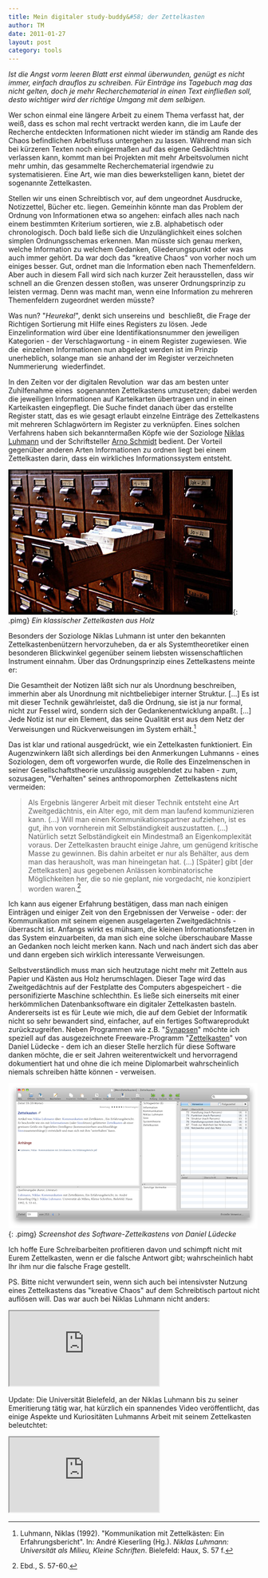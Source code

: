 ```yaml
---
title: Mein digitaler study-buddy&#58; der Zettelkasten
author: TM
date: 2011-01-27
layout: post
category: tools
---
```


_Ist die Angst vorm leeren Blatt erst einmal überwunden, genügt es nicht immer, einfach drauflos zu schreiben. Für Einträge ins Tagebuch mag das nicht gelten, doch je mehr Recherchematerial in einen Text einfließen soll, desto wichtiger wird der richtige Umgang mit dem selbigen._

Wer schon einmal eine längere Arbeit zu einem Thema verfasst hat, der weiß, dass es schon mal recht vertrackt werden kann, die im Laufe der Recherche entdeckten Informationen nicht wieder im ständig am Rande des Chaos befindlichen Arbeitsfluss untergehen zu lassen. Während man sich bei kürzeren Texten noch einigermaßen auf das eigene Gedächtnis verlassen kann, kommt man bei Projekten mit mehr Arbeitsvolumen nicht mehr umhin, das gesammelte Recherchematerial irgendwie zu systematisieren. Eine Art, wie man dies bewerkstelligen kann, bietet der sogenannte Zettelkasten.

Stellen wir uns einen Schreibtisch vor, auf dem ungeordnet Ausdrucke, Notizzettel, Bücher etc. liegen. Gemeinhin könnte man das Problem der Ordnung von Informationen etwa so angehen: einfach alles nach nach einem bestimmten Kriterium sortieren, wie z.B. alphabetisch oder chronologisch. Doch bald ließe sich die Unzulänglichkeit eines solchen simplen Ordnungsschemas erkennen. Man müsste sich genau merken, welche Information zu welchem Gedanken, Gliederungspunkt oder was auch immer gehört. Da war doch das "kreative Chaos" von vorher noch um einiges besser. Gut, ordnet man die Information eben nach Themenfeldern. Aber auch in diesem Fall wird sich nach kurzer Zeit herausstellen, dass wir schnell an die Grenzen dessen stoßen, was unserer Ordnungsprinzip zu leisten vermag. Denn was macht man, wenn eine Information zu mehreren Themenfeldern zugeordnet werden müsste?

Was nun? "_Heureka!_", denkt sich unsereins und  beschließt, die Frage der Richtigen Sortierung mit Hilfe eines Registers zu lösen. Jede Einzelinformation wird über eine Identifikationsnummer den jeweiligen Kategorien - der Verschlagwortung - in einem Register zugewiesen. Wie die  einzelnen Informationen nun abgelegt werden ist im Prinzip unerheblich, solange man  sie anhand der im Register verzeichneten Nummerierung  wiederfindet.

In den Zeiten vor der digitalen Revolution  war das am besten unter Zuhilfenahme eines  sogenannten Zettelkastens umzusetzen; dabei werden  die jeweiligen Informationen auf Karteikarten übertragen und in einen Karteikasten eingepflegt. Die Suche findet danach über das erstellte Register statt, das es wie gesagt erlaubt einzelne Einträge des Zettelkastens mit mehreren Schlagwörtern im Register zu verknüpfen. Eines solchen Verfahrens haben sich bekanntermaßen Köpfe wie der Soziologe <a href="http://de.wikipedia.org/wiki/Niklas_Luhmann" target="_blank">Niklas Luhmann</a> und der Schriftsteller <a href="http://www.arno-schmidt-stiftung.de/" target="_blank">Arno Schmidt</a> bedient. Der Vorteil gegenüber anderen Arten Informationen zu ordnen liegt bei einem Zettelkasten darin, dass ein wirkliches Informationssystem entsteht.

![](/assets/zettelkasten.jpg){: .pimg}
*Ein klassischer Zettelkasten aus Holz*

Besonders der Soziologe Niklas Luhmann ist unter den bekannten Zettelkastenbenützern hervorzuheben, da er als Systemtheoretiker einen besonderen Blickwinkel gegenüber seinem liebsten wissenschaftlichen Instrument einnahm. Über das Ordnungsprinzip eines Zettelkastens meinte er:

Die Gesamtheit der Notizen läßt sich nur als Unordnung beschreiben, immerhin aber als Unordnung mit nichtbeliebiger interner Struktur. […] Es ist mit dieser Technik gewährleistet, daß die Ordnung, sie ist ja nur formal, nicht zur Fessel wird, sondern sich der Gedankenentwicklung anpaßt. […] Jede Notiz ist nur ein Element, das seine Qualität erst aus dem Netz der Verweisungen und Rückverweisungen im System erhält.[^luhmann]

[^luhmann]: Luhmann, Niklas (1992). "Kommunikation mit Zettelkästen: Ein Erfahrungsbericht". In: André Kieserling (Hg.). _Niklas Luhmann: Universität als Milieu, Kleine Schriften_. Bielefeld: Haux, S. 57 f.

Das ist klar und rational ausgedrückt, wie ein Zettelkasten funktioniert. Ein Augenzwinkern läßt sich allerdings bei den Anmerkungen Luhmanns - eines Soziologen, dem oft vorgeworfen wurde, die Rolle des Einzelmenschen in seiner Gesellschaftstheorie unzulässig ausgeblendet zu haben - zum, sozusagen, "Verhalten" seines anthropomorphen  Zettelkastens nicht vermeiden:

>Als Ergebnis längerer Arbeit mit dieser Technik entsteht eine Art Zweitgedächtnis, ein Alter ego, mit dem man laufend kommunizieren kann. (…) Will man einen Kommunikationspartner aufziehen, ist es gut, ihn von vornherein mit Selbständigkeit auszustatten. (…) Natürlich setzt Selbständigkeit ein Mindestmaß an Eigenkomplexität voraus. Der Zettelkasten braucht einige Jahre, um genügend kritische Masse zu gewinnen. Bis dahin arbeitet er nur als Behälter, aus dem man das herausholt, was man hineingetan hat. (…) [Später] gibt [der Zettelkasten] aus gegebenen Anlässen kombinatorische Möglichkeiten her, die so nie geplant, nie vorgedacht, nie konzipiert worden waren.[^luhmann2]

[^luhmann2]: Ebd., S. 57-60.

Ich kann aus eigener Erfahrung bestätigen, dass man nach einigen Einträgen und einiger Zeit von den Ergebnissen der Verweise - oder: der Kommunikation mit seinem eigenen ausgelagerten Zweitgedächtnis - überrascht ist. Anfangs wirkt es mühsam, die kleinen Informationsfetzen in das System einzuarbeiten, da man sich eine solche überschaubare Masse an Gedanken noch leicht merken kann. Nach und nach ändert sich das aber und dann ergeben sich wirklich interessante Verweisungen.


Selbstverständlich muss man sich heutzutage nicht mehr mit Zetteln aus Papier und Kästen aus Holz herumschlagen. Dieser Tage wird das Zweitgedächtnis auf der Festplatte des Computers abgespeichert - die personifizierte Maschine schlechthin. Es ließe sich einerseits mit einer herkömmlichen Datenbanksoftware ein digitaler Zettelkasten basteln. Andererseits ist es für Leute wie mich, die auf dem Gebiet der Informatik nicht so sehr bewandert sind, einfacher, auf ein fertiges Softwareprodukt zurückzugreifen. Neben Programmen wie z.B. "<a href="http://www.verzetteln.de/synapsen/" target="_blank">Synapsen</a>" möchte ich speziell auf das ausgezeichnete Freeware-Programm "<a href="http://zettelkasten.danielluedecke.de/" target="_blank">Zettelkasten</a>" von Daniel Lüdecke - dem ich an dieser Stelle herzlich für diese Software danken möchte, die er seit Jahren weiterentwickelt und hervorragend dokumentiert hat und ohne die ich meine Diplomarbeit wahrscheinlich niemals schreiben hätte können - verweisen.

![](/assets/zettelkasten-app.png){: .pimg}
*Screenshot des Software-Zettelkastens von Daniel Lüdecke*

Ich hoffe Eure Schreibarbeiten profitieren davon und schimpft nicht mit Eurem Zettelkasten, wenn er die falsche Antwort gibt; wahrscheinlich habt Ihr ihm nur die falsche Frage gestellt.

PS. Bitte nicht verwundert sein, wenn sich auch bei intensivster Nutzung eines Zettelkastens das "kreative Chaos" auf dem Schreibtisch partout nicht auflösen will. Das war auch bei Niklas Luhmann nicht anders:

<iframe src="https://www.youtube.com/embed/mCFP5i_0ibE"></iframe>

Update: Die Universität Bielefeld, an der Niklas Luhmann bis zu seiner Emeritierung tätig war, hat kürzlich ein spannendes Video veröffentlicht, das einige Aspekte und Kuriositäten Luhmanns Arbeit mit seinem Zettelkasten beleutchtet:

<iframe src="https://www.youtube.com/embed/4veq2i3teVk"></iframe>